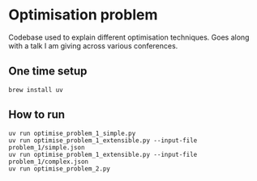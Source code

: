 # Optimisation problem

Codebase used to explain different optimisation techniques.
Goes along with a talk I am giving across various conferences.

## One time setup 

```shell
brew install uv
```

## How to run

```shell
uv run optimise_problem_1_simple.py
uv run optimise_problem_1_extensible.py --input-file problem_1/simple.json
uv run optimise_problem_1_extensible.py --input-file problem_1/complex.json
uv run optimise_problem_2.py
```